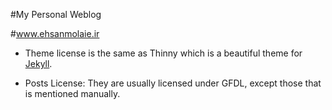 #My Personal Weblog

#www.ehsanmolaie.ir

 * Theme license is the same as Thinny which is a beautiful theme for [Jekyll](http://jekyllrb.com/).

 * Posts License: They are usually licensed under GFDL, except those that is mentioned manually.
